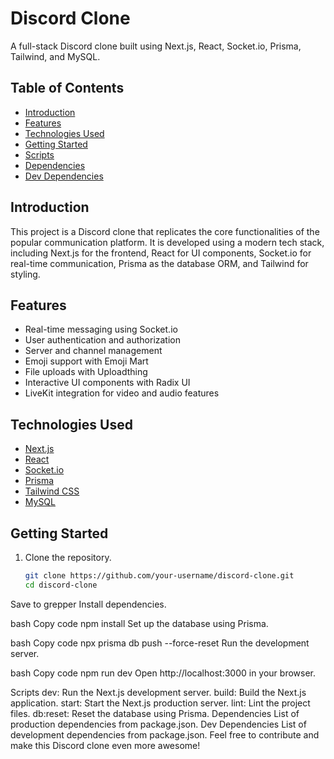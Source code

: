 # Discord Clone

A full-stack Discord clone built using Next.js, React, Socket.io, Prisma, Tailwind, and MySQL.

## Table of Contents

- [Introduction](#introduction)
- [Features](#features)
- [Technologies Used](#technologies-used)
- [Getting Started](#getting-started)
- [Scripts](#scripts)
- [Dependencies](#dependencies)
- [Dev Dependencies](#dev-dependencies)

## Introduction

This project is a Discord clone that replicates the core functionalities of the popular communication platform. It is developed using a modern tech stack, including Next.js for the frontend, React for UI components, Socket.io for real-time communication, Prisma as the database ORM, and Tailwind for styling.

## Features

- Real-time messaging using Socket.io
- User authentication and authorization
- Server and channel management
- Emoji support with Emoji Mart
- File uploads with Uploadthing
- Interactive UI components with Radix UI
- LiveKit integration for video and audio features

## Technologies Used

- [Next.js](https://nextjs.org/)
- [React](https://reactjs.org/)
- [Socket.io](https://socket.io/)
- [Prisma](https://prisma.io/)
- [Tailwind CSS](https://tailwindcss.com/)
- [MySQL](https://www.mysql.com/)

## Getting Started

1. Clone the repository.
   ```bash
   git clone https://github.com/your-username/discord-clone.git
   cd discord-clone
Save to grepper
Install dependencies.

bash
Copy code
npm install
Set up the database using Prisma.

bash
Copy code
npx prisma db push --force-reset
Run the development server.

bash
Copy code
npm run dev
Open http://localhost:3000 in your browser.

Scripts
dev: Run the Next.js development server.
build: Build the Next.js application.
start: Start the Next.js production server.
lint: Lint the project files.
db:reset: Reset the database using Prisma.
Dependencies
List of production dependencies from package.json.
Dev Dependencies
List of development dependencies from package.json.
Feel free to contribute and make this Discord clone even more awesome!
